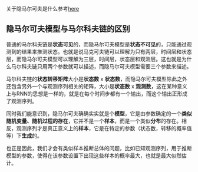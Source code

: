 关于隐马尔可夫是什么参考[here](https://blog.csdn.net/u012421852/article/details/80186703)

## 隐马尔可夫模型与马尔科夫链的区别

普通的马尔科夫链是**状态可见**的，而隐马尔可夫模型是**状态不可见**的，只能通过观测到的结果来推测状态。也就是说马克可夫链可以理解为只有两层，时间层和状态层，而隐马尔可夫模型可以理解为三层，时间层，状态层和观测层。这也就是为什么马尔科夫链只用两个参数就可以描述，而隐马尔可夫模型需要三个参数来描述。

马尔科夫链的**状态转移矩阵**大小是**状态数** x **状态数**，而隐马尔可夫模型除此之外还包含另外一个与观测序列相关的矩阵，大小是**状态数** x **观测数**，这在某种意义上与RNN的思想是一样的，就是在每个时间步都有一个输出，而这个输出正形成了观测序列。

同时我们能意识到，隐马尔可夫确确实实就是个**模型**，它是由参数确定的一个**类似随机变量、随机过程的存在**，它并不是一个**样本**，而是一个类似**分布**的存在。相反，观测序列才是真正意义上的**样本**，它是在特定的参数（状态数，转移的概率值等）下**生成**的。

也正是因此，我们才会有类似样本推断总体的问题，比如已知观测序列，用于推断模型的参数，使得在该参数设置下出现这些样本的概率最大，也就是最大似然估计。